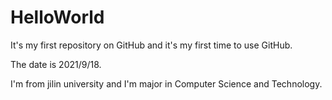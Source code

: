 # HelloWorld
It's my first repository on GitHub and it's my first time to use GitHub.

The date is 2021/9/18.

I'm from jilin university and I'm major in Computer Science and Technology.
